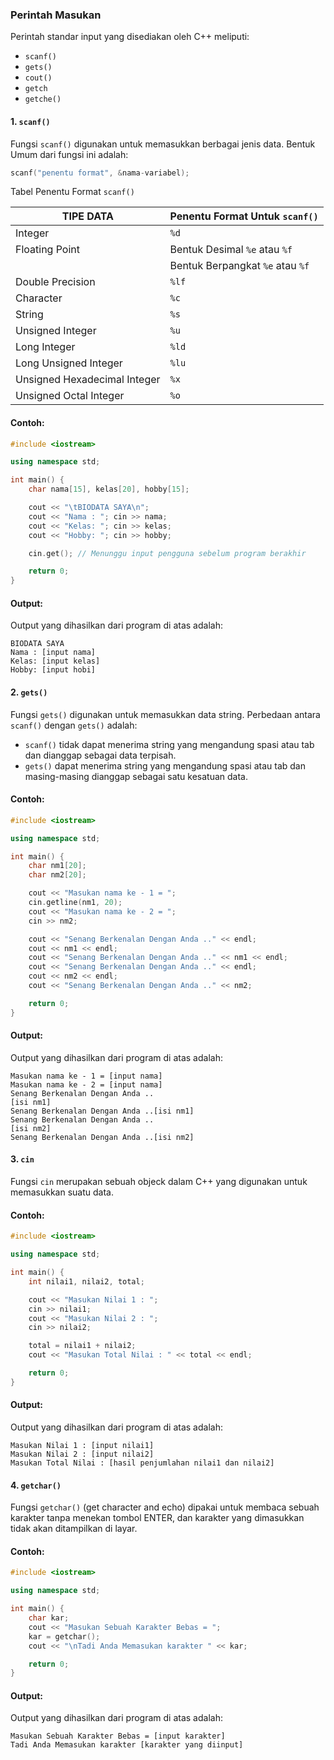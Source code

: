 ### Perintah Masukan

Perintah standar input yang disediakan oleh C++ meliputi:

- `scanf()`
- `gets()`
- `cout()`
- `getch`
- `getche()`

#### 1. `scanf()`

Fungsi `scanf()` digunakan untuk memasukkan berbagai jenis data. Bentuk Umum dari fungsi ini adalah:

```cpp
scanf("penentu format", &nama-variabel);
```

Tabel Penentu Format `scanf()`

| TIPE DATA               | Penentu Format Untuk `scanf()` |
|-------------------------|--------------------------------|
| Integer                 | `%d`                           |
| Floating Point          | Bentuk Desimal `%e` atau `%f`  |
|                         | Bentuk Berpangkat `%e` atau `%f` |
| Double Precision        | `%lf`                          |
| Character               | `%c`                           |
| String                  | `%s`                           |
| Unsigned Integer        | `%u`                           |
| Long Integer            | `%ld`                          |
| Long Unsigned Integer   | `%lu`                          |
| Unsigned Hexadecimal Integer | `%x`                      |
| Unsigned Octal Integer  | `%o`                           |

#### Contoh:

```cpp
#include <iostream>

using namespace std;

int main() {
    char nama[15], kelas[20], hobby[15];

    cout << "\tBIODATA SAYA\n";
    cout << "Nama : "; cin >> nama;
    cout << "Kelas: "; cin >> kelas;
    cout << "Hobby: "; cin >> hobby;

    cin.get(); // Menunggu input pengguna sebelum program berakhir

    return 0;
}

```

#### Output:

Output yang dihasilkan dari program di atas adalah:

```
BIODATA SAYA
Nama : [input nama]
Kelas: [input kelas]
Hobby: [input hobi]
```

#### 2. `gets()`

Fungsi `gets()` digunakan untuk memasukkan data string. Perbedaan antara `scanf()` dengan `gets()` adalah:

- `scanf()` tidak dapat menerima string yang mengandung spasi atau tab dan dianggap sebagai data terpisah.
- `gets()` dapat menerima string yang mengandung spasi atau tab dan masing-masing dianggap sebagai satu kesatuan data.

#### Contoh:

```cpp
#include <iostream>

using namespace std;

int main() {
    char nm1[20];
    char nm2[20];

    cout << "Masukan nama ke - 1 = ";
    cin.getline(nm1, 20);
    cout << "Masukan nama ke - 2 = ";
    cin >> nm2;

    cout << "Senang Berkenalan Dengan Anda .." << endl;
    cout << nm1 << endl;
    cout << "Senang Berkenalan Dengan Anda .." << nm1 << endl;
    cout << "Senang Berkenalan Dengan Anda .." << endl;
    cout << nm2 << endl;
    cout << "Senang Berkenalan Dengan Anda .." << nm2;

    return 0;
}

```

#### Output:

Output yang dihasilkan dari program di atas adalah:

```
Masukan nama ke - 1 = [input nama]
Masukan nama ke - 2 = [input nama]
Senang Berkenalan Dengan Anda ..
[isi nm1]
Senang Berkenalan Dengan Anda ..[isi nm1]
Senang Berkenalan Dengan Anda ..
[isi nm2]
Senang Berkenalan Dengan Anda ..[isi nm2]
```

#### 3. `cin`

Fungsi `cin` merupakan sebuah objeck dalam C++ yang digunakan untuk memasukkan suatu data.

#### Contoh:

```cpp
#include <iostream>

using namespace std;

int main() {
    int nilai1, nilai2, total;

    cout << "Masukan Nilai 1 : ";
    cin >> nilai1;
    cout << "Masukan Nilai 2 : ";
    cin >> nilai2;

    total = nilai1 + nilai2;
    cout << "Masukan Total Nilai : " << total << endl;

    return 0;
}

```

#### Output:

Output yang dihasilkan dari program di atas adalah:

```
Masukan Nilai 1 : [input nilai1]
Masukan Nilai 2 : [input nilai2]
Masukan Total Nilai : [hasil penjumlahan nilai1 dan nilai2]
```

#### 4. `getchar()`

Fungsi `getchar()` (get character and echo) dipakai untuk membaca sebuah karakter tanpa menekan tombol ENTER, dan karakter yang dimasukkan tidak akan ditampilkan di layar.

#### Contoh:

```cpp
#include <iostream>

using namespace std;

int main() {
    char kar;
    cout << "Masukan Sebuah Karakter Bebas = ";
    kar = getchar();
    cout << "\nTadi Anda Memasukan karakter " << kar;

    return 0;
}
```

#### Output:

Output yang dihasilkan dari program di atas adalah:

```
Masukan Sebuah Karakter Bebas = [input karakter]
Tadi Anda Memasukan karakter [karakter yang diinput]
```
